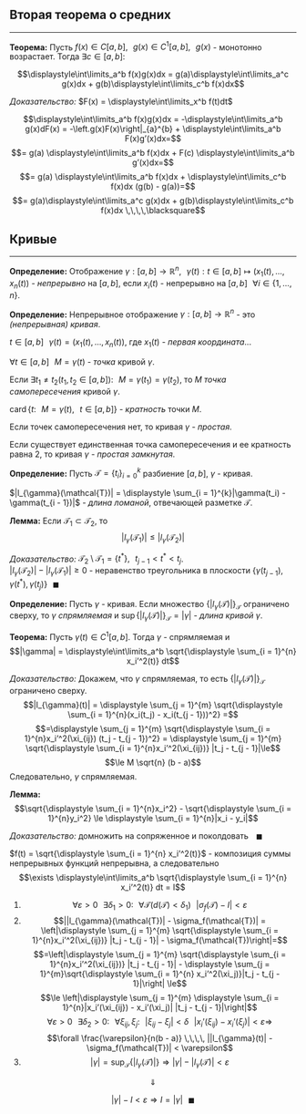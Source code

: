 ## Вторая теорема о средних

---

**Теорема:**<a name="theorem-0"></a> Пусть $f(x) \in C[a, b], \,\,\,\, g(x) \in C^1[a, b], \,\,\,\, g(x)$ - монотонно возрастает. Тогда $\exists c \in [a, b]$:

$$\displaystyle\int\limits_a^b f(x)g(x)dx = g(a)\displaystyle\int\limits_a^c g(x)dx + g(b)\displaystyle\int\limits_c^b f(x)dx$$

*Доказательство:* $F(x) = \displaystyle\int\limits_x^b f(t)dt$

$$\displaystyle\int\limits_a^b f(x)g(x)dx = -\displaystyle\int\limits_a^b g(x)dF(x) = -\left.g(x)F(x)\right|_{a}^{b} + \displaystyle\int\limits_a^b F(x)g’(x)dx=$$
$$= g(a) \displaystyle\int\limits_a^b f(x)dx + F(c) \displaystyle\int\limits_a^b g’(x)dx=$$
$$= g(a) \displaystyle\int\limits_a^b f(x)dx + \displaystyle\int\limits_c^b f(x)dx (g(b) - g(a))=$$
$$= g(a)\displaystyle\int\limits_a^c g(x)dx + g(b)\displaystyle\int\limits_c^b f(x)dx \,\,\,\,\blacksquare$$

## Кривые

---

**Определение:**<a name="definition-1"></a> Отображение $\gamma: [a, b] \to \mathbb{R}^n, \,\,\,\, \gamma(t): t \in [a, b] \mapsto (x_1(t), \ldots, x_n(t))$ - *непрерывно* на $[a, b]$, если $x_i(t)$ - непрерывно на $[a, b] \,\,\,\, \forall i \in \{1, \ldots, n\}$.

**Определение:**<a name="definition-0"></a> Непрерывное отображение $\gamma: [a, b] \to \mathbb{R}^n$ - это *(непрерывная) кривая*.

$t \in [a, b] \,\,\,\, \gamma(t) = (x_1(t), \ldots, x_n(t))$, где $x_1(t)$ - *первая координата*...

$\forall t \in [a, b] \,\,\,\, M = \gamma(t)$ - *точка* кривой $\gamma$.

Если $\exists t_1 \ne t_2 (t_1, t_2 \in [a, b]): \,\,\,\, M = \gamma(t_1) = \gamma(t_2)$, то $M$ *точка самопересечения* кривой $\gamma$.

$\operatorname{card}\{t: \,\,\,\, M = \gamma(t), \,\,\,\, t \in [a, b]\}$ - *кратность* точки $M$.

Если точек самопересечения нет, то кривая $\gamma$ - *простая*.

Если существует единственная точка самопересечения и ее кратность равна $2$, то кривая $\gamma$ - *простая замкнутая*.

**Определение:**<a name="definition-2"></a> Пусть $\mathcal{T} = \{t_i\}_{i = 0}^k$ разбиение $[a, b]$, $\gamma$ - кривая.

$|l_{\gamma}(\mathcal{T})| = \displaystyle \sum_{i = 1}^{k}|\gamma(t_i) - \gamma(t_{i - 1})|$ - *длина ломаной*, отвечающей разметке $\mathcal{T}$.

**Лемма:**<a name="lemma-0"></a> Если $\mathcal{T}_1 \subset \mathcal{T}_2$, то 
$$|l_{\gamma}(\mathcal{T}_1)| \le |l_{\gamma}(\mathcal{T}_2)|$$

*Доказательство:* $\mathcal{T}_2 \setminus \mathcal{T}_1 = \{t^{*}\}, \,\,\,\, t_{j - 1} < t^{*} < t_j$. <br>$|l_{\gamma}(\mathcal{T}_2)| - |l_{\gamma}(\mathcal{T}_1)| \ge 0$ - неравенство треугольника в плоскости $\{\gamma(t_{j - 1}), \gamma(t^{*}), \gamma(t_{j})\} \,\,\,\,\blacksquare$

**Определение:**<a name="definition-3"></a> Пусть $\gamma$ - кривая. Если множество $\{|l_{\gamma}(\mathcal{T})|\}_{\mathcal{T}}$ ограничено сверху, то $\gamma$ *спрямляемая* и $\sup \{|l_{\gamma}(\mathcal{T})|\}_{\mathcal{T}} = |\gamma|$ - *длина кривой* $\gamma$.

**Теорема:**<a name="theorem-1"></a> Пусть $\gamma(t) \in C^1[a, b]$. Тогда $\gamma$ - спрямляемая и
$$|\gamma| = \displaystyle\int\limits_a^b \sqrt{\displaystyle \sum_{i = 1}^{n} x_i’^2(t)} dt$$

*Доказательство:* Докажем, что $\gamma$ спрямляемая, то есть $\{|l_{\gamma}(\mathcal{T})|\}_{\mathcal{T}}$ ограничено сверху.
$$|l_{\gamma}(t)| = \displaystyle \sum_{j = 1}^{m} \sqrt{\displaystyle \sum_{i = 1}^{n}(x_i(t_j) - x_i(t_{j - 1}))^2} =$$
$$=\displaystyle \sum_{j = 1}^{m} \sqrt{\displaystyle \sum_{i = 1}^{n}x_i’^2(\xi_{ij}) (t_j - t_{j - 1})^2} = \displaystyle \sum_{j = 1}^{m} \sqrt{\displaystyle \sum_{i = 1}^{n}x_i’^2(\xi_{ij})} |t_j - t_{j - 1}|\le$$
$$\le M \sqrt{n} (b - a)$$
Следовательно, $\gamma$ спрямляемая.

**Лемма:**<a name="lemma-1"></a> $$\sqrt{\displaystyle \sum_{i = 1}^{n}x_i^2} - \sqrt{\displaystyle \sum_{i = 1}^{n}y_i^2} \le \displaystyle \sum_{i = 1}^{n}|x_i - y_i|$$

*Доказательство:* домножить на сопряженное и поколдовать $\,\,\,\,\blacksquare$

$f(t) = \sqrt{\displaystyle \sum_{i = 1}^{n} x_i’^2(t)}$ - композиция суммы непрерывных функций непрерывна, а следовательно $$\exists \displaystyle\int\limits_a^b \sqrt{\displaystyle \sum_{i = 1}^{n} x_i’^2(t)} dt = I$$

1. $$\forall \varepsilon > 0 \,\,\,\, \exists \delta_1 > 0: \,\,\,\, \forall \mathcal{T} (d(\mathcal{T}) < \delta_1) \,\,\,\, |\sigma_f(\mathcal{T}) - I| < \varepsilon$$
2. $$||l_{\gamma}(\mathcal{T})| - \sigma_f(\mathcal{T})| = \left|\displaystyle \sum_{j = 1}^{m} \sqrt{\displaystyle \sum_{i = 1}^{n}x_i’^2(\xi_{ij})} |t_j - t_{j - 1}| - \sigma_f(\mathcal{T})\right|=$$
$$=\left|\displaystyle \sum_{j = 1}^{m} \sqrt{\displaystyle \sum_{i = 1}^{n}x_i’^2(\xi_{ij})} |t_j - t_{j - 1}| - \displaystyle \sum_{j = 1}^{m}\sqrt{\displaystyle \sum_{i = 1}^{n} x_i’^2(\xi_j)}|t_j - t_{j - 1}|\right| \le$$
$$\le \left|\displaystyle \sum_{j = 1}^{m} \displaystyle \sum_{i = 1}^{n}|x_i’(\xi_{ij}) - x_i’(\xi_j)| |t_j - t_{j - 1}|\right|$$ 
$$\forall \varepsilon > 0 \,\,\,\, \exists \delta_2 > 0: \,\,\,\, \forall \xi_{ij}, \xi_j: \,\,\,\, |\xi_{ij} - \xi_j| < \delta \,\,\,\, |x_i’(\xi_{ij}) - x_i’(\xi_j)| < \varepsilon \Rightarrow$$
$$\forall \frac{\varepsilon}{n(b - a)} \,\,\,\, ||l_{\gamma}(t)| - \sigma_f(\mathcal{T})| < \varepsilon$$
3. $$|\gamma| = \sup_{\mathcal{T}}\{|l_{\gamma}(\mathcal{T})|\} \Rightarrow |\gamma| - |l_{\gamma}(\mathcal{T})| < \varepsilon$$

$$\Downarrow$$

$$|\gamma| - I < \varepsilon \Rightarrow I = |\gamma| \,\,\,\,\blacksquare$$


